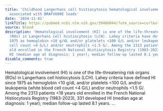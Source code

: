 ```yaml
---
title: 'Childhood Langerhans cell histiocytosis hematological involvement: severity
  associated with BRAFV600E loads'
date: '2024-11-01'
linkTitle: https://pubmed.ncbi.nlm.nih.gov/39486044/?utm_source=curl&utm_medium=rss&utm_campaign=journals&utm_content=7603509&fc=None&ff=20241102200736&v=2.18.0.post9+e462414
source: Blood
description: 'Hematological involvement (HI) is one of the life-threatening risk organs
  (ROs) in Langerhans cell histiocytosis (LCH). Lahey criteria have defined HI since
  1975 as hemoglobin <10 g/dL and/or platelets <100 G/L and/or leukopenia (white blood
  cell count <4 G/L) and/or neutrophils <1.5 G/. Among the 2313 patients <18 years
  old enrolled in the French National Histiocytosis Registry (1983-2023), 331 developed
  HI (median age at diagnosis: 1 year); median follow-up lasted 8.1 years. ...'
disable_comments: true
---
```

Hematological involvement (HI) is one of the life-threatening risk organs (ROs) in Langerhans cell histiocytosis (LCH). Lahey criteria have defined HI since 1975 as hemoglobin <10 g/dL and/or platelets <100 G/L and/or leukopenia (white blood cell count <4 G/L) and/or neutrophils <1.5 G/. Among the 2313 patients <18 years old enrolled in the French National Histiocytosis Registry (1983-2023), 331 developed HI (median age at diagnosis: 1 year); median follow-up lasted 8.1 years. ...